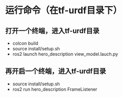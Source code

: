 # 运行命令（在tf-urdf目录下）
## 打开一个终端，进入tf-urdf目录  
- colcon build  
- source install/setup.sh  
- ros2 launch hero_description view_model.lauch.py  
## 再开启一个终端，进入tf-urdf目录  
- source install/setup.sh  
- ros2 run hero_description FrameListener